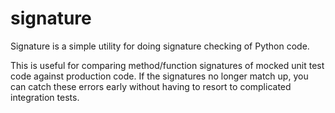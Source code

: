 signature
=========

Signature is a simple utility for doing signature checking of Python code.

This is useful for comparing method/function signatures of mocked unit test code 
against production code. If the signatures no longer match up, you can catch
these errors early without having to resort to complicated integration tests.
